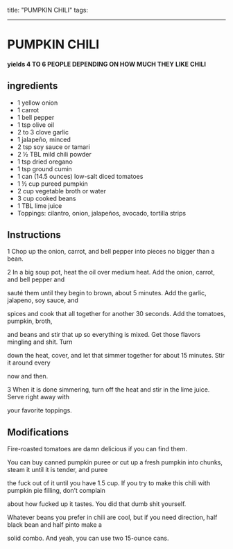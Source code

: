 title: "PUMPKIN CHILI"
tags:

---

# PUMPKIN CHILI

#### yields  4 TO 6 PEOPLE DEPENDING ON HOW MUCH THEY LIKE CHILI

## ingredients
* 1 yellow onion
* 1 carrot
* 1 bell pepper
* 1 tsp olive oil
* 2 to 3 clove garlic
* 1 jalapeño, minced
* 2 tsp soy sauce or tamari
* 2 ½ TBL mild chili powder
* 1 tsp dried oregano
* 1 tsp ground cumin
* 1 can (14.5 ounces) low-salt diced tomatoes
* 1 ½ cup pureed pumpkin
* 2 cup vegetable broth or water
* 3 cup cooked beans
* 1 TBL lime juice
* Toppings: cilantro, onion, jalapeños, avocado, tortilla strips

## Instructions
1 Chop up the onion, carrot, and bell pepper into pieces no bigger than a bean.

2 In a big soup pot, heat the oil over medium heat. Add the onion, carrot, and bell pepper and

sauté them until they begin to brown, about 5 minutes. Add the garlic, jalapeno, soy sauce, and

spices and cook that all together for another 30 seconds. Add the tomatoes, pumpkin, broth,

and beans and stir that up so everything is mixed. Get those flavors mingling and shit. Turn

down the heat, cover, and let that simmer together for about 15 minutes. Stir it around every

now and then.

3 When it is done simmering, turn off the heat and stir in the lime juice. Serve right away with

your favorite toppings.



## Modifications
Fire-roasted tomatoes are damn delicious if you can find them.

 You can buy canned pumpkin puree or cut up a fresh pumpkin into chunks, steam it until it is tender, and puree

the fuck out of it until you have 1.5 cup. If you try to make this chili with pumpkin pie filling, don’t complain

about how fucked up it tastes. You did that dumb shit yourself.

 Whatever beans you prefer in chili are cool, but if you need direction, half black bean and half pinto make a

solid combo. And yeah, you can use two 15-ounce cans.




